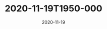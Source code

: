 ---
date: 2020-11-19
title: 2020-11-19T1950-000
hero: 2020/2020-11-19T1950-000.jpeg

# briefly describe the image…
alt: ''

# insert the closed caption text after the three-dash break…
# (include line-breaks, punctuation, and capitalization)
---